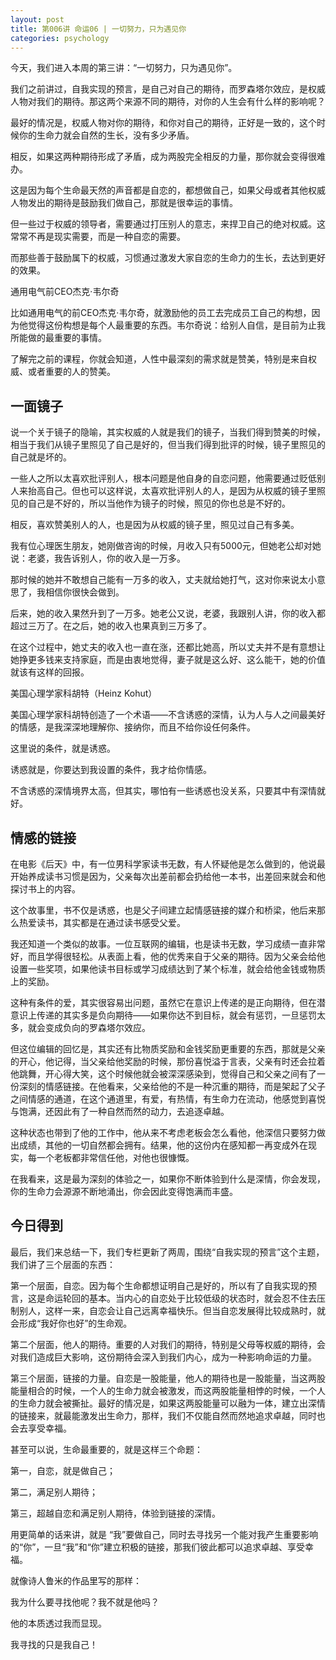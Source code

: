 ```yaml
---
layout: post
title: 第006讲 命运06 | 一切努力，只为遇见你
categories: psychology
---
```


今天，我们进入本周的第三讲：“一切努力，只为遇见你”。

我们之前讲过，自我实现的预言，是自己对自己的期待，而罗森塔尔效应，是权威人物对我们的期待。那这两个来源不同的期待，对你的人生会有什么样的影响呢？

最好的情况是，权威人物对你的期待，和你对自己的期待，正好是一致的，这个时候你的生命力就会自然的生长，没有多少矛盾。

相反，如果这两种期待形成了矛盾，成为两股完全相反的力量，那你就会变得很难办。

这是因为每个生命最天然的声音都是自恋的，都想做自己，如果父母或者其他权威人物发出的期待是鼓励我们做自己，那就是很幸运的事情。

但一些过于权威的领导者，需要通过打压别人的意志，来捍卫自己的绝对权威。这常常不再是现实需要，而是一种自恋的需要。

而那些善于鼓励属下的权威，习惯通过激发大家自恋的生命力的生长，去达到更好的效果。

通用电气前CEO杰克·韦尔奇

比如通用电气的前CEO杰克·韦尔奇，就激励他的员工去完成员工自己的构想，因为他觉得这份构想是每个人最重要的东西。韦尔奇说：给别人自信，是目前为止我所能做的最重要的事情。

了解完之前的课程，你就会知道，人性中最深刻的需求就是赞美，特别是来自权威、或者重要的人的赞美。

## 一面镜子

说一个关于镜子的隐喻，其实权威的人就是我们的镜子，当我们得到赞美的时候，相当于我们从镜子里照见了自己是好的，但当我们得到批评的时候，镜子里照见的自己就是坏的。

一些人之所以太喜欢批评别人，根本问题是他自身的自恋问题，他需要通过贬低别人来抬高自己。但也可以这样说，太喜欢批评别人的人，是因为从权威的镜子里照见的自己是不好的，所以当他作为镜子的时候，照见的你也总是不好的。

相反，喜欢赞美别人的人，也是因为从权威的镜子里，照见过自己有多美。

我有位心理医生朋友，她刚做咨询的时候，月收入只有5000元，但她老公却对她说：老婆，我告诉别人，你的收入是一万多。

那时候的她并不敢想自己能有一万多的收入，丈夫就给她打气，这对你来说太小意思了，我相信你很快会做到。

后来，她的收入果然升到了一万多。她老公又说，老婆，我跟别人讲，你的收入都超过三万了。在之后，她的收入也果真到三万多了。

在这个过程中，她丈夫的收入也一直在涨，还都比她高，所以丈夫并不是有意想让她挣更多钱来支持家庭，而是由衷地觉得，妻子就是这么好、这么能干，她的价值就该有这样的回报。

美国心理学家科胡特（Heinz Kohut）

美国心理学家科胡特创造了一个术语——不含诱惑的深情，认为人与人之间最美好的情感，是我深深地理解你、接纳你，而且不给你设任何条件。

这里说的条件，就是诱惑。

诱惑就是，你要达到我设置的条件，我才给你情感。

不含诱惑的深情境界太高，但其实，哪怕有一些诱惑也没关系，只要其中有深情就好。

## 情感的链接

在电影《后天》中，有一位男科学家读书无数，有人怀疑他是怎么做到的，他说最开始养成读书习惯是因为，父亲每次出差前都会扔给他一本书，出差回来就会和他探讨书上的内容。 

这个故事里，书不仅是诱惑，也是父子间建立起情感链接的媒介和桥梁，他后来那么热爱读书，其实都是在通过读书感受父爱。

我还知道一个类似的故事。一位互联网的编辑，也是读书无数，学习成绩一直非常好，而且学得很轻松。从表面上看，他的优秀来自于父亲的期待。因为父亲会给他设置一些奖项，如果他读书目标或学习成绩达到了某个标准，就会给他金钱或物质上的奖励。

这种有条件的爱，其实很容易出问题，虽然它在意识上传递的是正向期待，但在潜意识上传递的其实多是负向期待——如果你达不到目标，就会有惩罚，一旦惩罚太多，就会变成负向的罗森塔尔效应。

但这位编辑的回忆是，其实还有比物质奖励和金钱奖励更重要的东西，那就是父亲的开心，他记得，当父亲给他奖励的时候，那份喜悦溢于言表，父亲有时还会拉着他跳舞，开心得大笑，这个时候他就会被深深感染到，觉得自己和父亲之间有了一份深刻的情感链接。在他看来，父亲给他的不是一种沉重的期待，而是架起了父子之间情感的通道，在这个通道里，有爱，有热情，有生命力在流动，他感觉到喜悦与饱满，还因此有了一种自然而然的动力，去追逐卓越。

这种状态也带到了他的工作中，他从来不考虑老板会怎么看他，他深信只要努力做出成绩，其他的一切自然都会拥有。结果，他的这份内在感知都一再变成外在现实，每一个老板都非常信任他，对他也很慷慨。

在我看来，这是最为深刻的体验之一，如果你不断体验到什么是深情，你会发现，你的生命力会源源不断地涌出，你会因此变得饱满而丰盛。


## 今日得到

最后，我们来总结一下，我们专栏更新了两周，围绕“自我实现的预言”这个主题，我们讲了三个层面的东西：

第一个层面，自恋。因为每个生命都想证明自己是好的，所以有了自我实现的预言，这是命运轮回的基本。当内心的自恋处于比较低级的状态时，就会忍不住去压制别人，这样一来，自恋会让自己远离幸福快乐。但当自恋发展得比较成熟时，就会形成“我好你也好”的生命观。

第二个层面，他人的期待。重要的人对我们的期待，特别是父母等权威的期待，会对我们造成巨大影响，这份期待会深入到我们内心，成为一种影响命运的力量。

第三个层面，链接的力量。自恋是一股能量，他人的期待也是一股能量，当这两股能量相合的时候，一个人的生命力就会被激发，而这两股能量相悖的时候，一个人的生命力就会被撕扯。最好的情况是，如果这两股能量可以融为一体，建立出深情的链接来，就最能激发出生命力，那样，我们不仅能自然而然地追求卓越，同时也会去享受幸福。

甚至可以说，生命最重要的，就是这样三个命题：

第一，自恋，就是做自己；

第二，满足别人期待；

第三，超越自恋和满足别人期待，体验到链接的深情。

用更简单的话来讲，就是 “我”要做自己，同时去寻找另一个能对我产生重要影响的“你”，一旦“我”和“你”建立积极的链接，那我们彼此都可以追求卓越、享受幸福。

就像诗人鲁米的作品里写的那样：

我为什么要寻找他呢？我不就是他吗？

他的本质透过我而显现。

我寻找的只是我自己！


